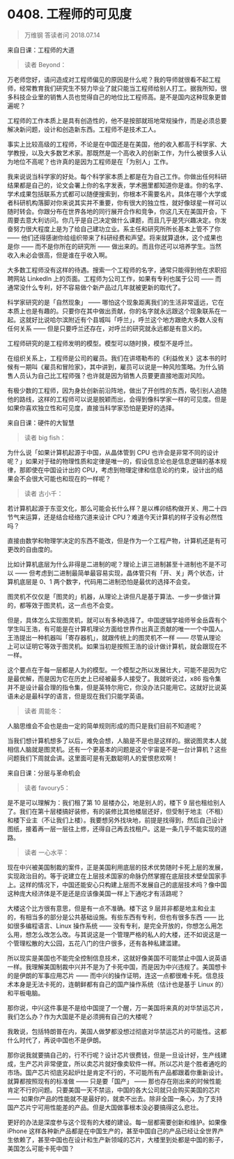 # 0408. 工程师的可见度
> 万维钢 答读者问 2018.07.14

来自日课：工程师的大道

> 读者 Beyond：

万老师您好，请问造成对工程师偏见的原因是什么呢？我的导师就很看不起工程师，经常教育我们研究生不努力毕业了就只能当工程师给别人打工。据我所知，很多科技企业里的销售人员也觉得自己的地位比工程师高。是不是国内这种现象更普遍呢？

工程师的工作本质上是具有创造性的，他不是按部就班地常规操作，而是必须总要解决新问题，设计和创造新东西。工程师不是技术工人。

事实上比较高级的工程师，不论是在中国还是在美国，他的收入都高于科学家、大学教授，以及大多数艺术家。那既然是一个高收入的创新工作，为什么被很多人认为地位不高呢？也许真的是因为工程师是在「为别人」工作。

我来说说当科学家的好处。每个科学家本质上都是在为自己工作。你做出任何科研结果都是自己的，论文会署上你的名字发表，学术圈里都知道你是谁。你的名字、学术成果包括联系方式都可以随便搜索到，你根本不需要名片。具体在哪个大学或者科研机构落脚对你来说其实并不重要，你有很大的独立性，就好像球星一样可以随时转会。你跟分布在世界各地的同行展开合作和竞争，你这几天在美国开会，下周要去意大利访问。你几乎是自己决定做什么课题，而且几乎是凭兴趣决定。你发奋努力很大程度上是为了给自己建功立业。系主任和研究所所长基本上管不了你 —— 他们还得感谢你给组织带来了科研经费和声望。将来就算退休，这个成果也是你 —— 而不是你所在的研究所 —— 做出来的。而且你还可以培养学生。当然收入未必会很高，但是谁在乎收入啊。

大多数工程师没有这样的待遇。搜索一个工程师的名字，通常只能得到他在求职招聘网站 LinkedIn 上的页面。工程师为公司工作，如果有专利也属于公司 —— 而通常没什么专利，好不容易做个新产品过几年就被更新的取代了。

科学家研究的是「自然现象」 —— 哪怕这个现象距离我们的生活非常遥远，它在本质上也是有趣的。只要你在其中做出贡献，你的名字就永远跟这个现象联系在一起。这就好比说哈尔滨附近有个县城叫「呼兰」，呼兰这个地方跟绝大多数人没有任何关系 —— 但是只要呼兰还存在，对呼兰的研究就永远都是有意义的。

工程师研究的是工程师发明的模型。模型可以随时换，模型不是呼兰。

在组织关系上，工程师是公司的雇员。我们在讲塔勒布的《利益攸关》这本书的时候有一期叫《雇员和冒险家》，其中讲到，雇员可以说是一种风险策略。为什么销售人员认为自己比工程师强？也许就是因为销售人员要更直接地面对风险。

有极少数的工程师，因为身处创新前沿阵地，做出了开创性的东西，吸引别人追随他的路线，这样的工程师可以说是脱颖而出，会得到像科学家一样的可见度。但是如果你喜欢独立性和可见度，直接当科学家恐怕是更好的选择。

来自日课：硬件的大智慧

> 读者 big fish：

为什么说「如果计算机起源于中国，从晶体管到 CPU 也许会是非常不同的设计呢？」如果对于硅的物理性质和定律是唯一的，假设信息论也是信息逻辑的基本规律，那即使在中国设计出的 CPU，考虑到物理定律和信息论的约束，设计出的结果会不会很大可能也和现在的一样呢？

> 读者 古小千：

若计算机起源于东亚文化，那么可能会长什么样？是以榫卯结构做开关、用二十四节气来运算，还是结合经络穴道来设计 CPU？难道今天计算机的样子没有必然性吗？

直接由数学和物理学决定的东西不能改，但是作为一个工程产物，计算机还是有可更改的自由度的。

比如计算机底层为什么非得是二进制的呢？理论上讲三进制甚至十进制也不是不可以 —— 但考虑到二进制最简单最容易实现，晶体管只有「开、关」两个状态，计算机底层是 0、1 两个数字，代码用二进制恐怕是最优的选择不会变。

图灵机不仅仅是「图灵的」机器，从理论上讲但凡是基于算法、一步一步做计算的，都等效于图灵机，这一点也不会变。

但是，具体怎么实现图灵机，就可以有多种选择了。中国逻辑学祖师爷金岳霖有个学生叫王浩，有可能是在计算机理论方面给世界作出真正贡献的唯一一个中国人。王浩提出一种机器叫「寄存器机」，就跟传统上的图灵机不一样 —— 尽管从理论上可以证明它等效于图灵机。如果当初是按照王浩的设计做计算机，就会跟现在不一样。

这个要点在于每一层都是人为的模型。一个模型之所以发展壮大，可能不是因为它是最优解，而是因为它在历史上已经被最多人接受了。我就听说过，x86 指令集并不是设计最合理的指令集，但是英特尔用它，你没办法只能用它。这就好比说英语未必是最科学的语言，但是现在我们只能学英语。

> 读者 周能冬：

人脑思维会不会也是由一定的简单规则形成的而只是我们目前不知道呢？

当我们想计算机想多了以后，难免会想，人脑是不是也是这样的。据说图灵本人就相信人脑就是图灵机。还有一个更基本的问题是这个宇宙是不是一台计算机？这些问题我们下周就会讲。这里面可是有无数聪明人的爱恨悲欢啊！

来自日课：分层与革命机会

> 读者 favoury5：

是不是可以理解为：我们租了第 10 层楼办公，地是别人的，楼下 9 层也租给别人了。我们在第十层楼搞好装修，有的装修比其他楼层还好，但受制于地主（不租）和楼下业主（不让我们上楼）。我要想另外找块地，前提是找得到，然后自己设计图纸，接着再一层一层往上修，还得自己再去找租户。这是一条几乎不能实现的道路。

> 读者 一心水平：

现在中兴被美国制裁的案件，正是美国利用底层的技术优势随时卡死上层的发展，实现政治目的。等于说建立在上层技术国家的命脉仍然掌握在底层技术壁垒国家手上。这样的情况下，中国还能安心只构建上层而不发展自己的底层技术吗？像中国这种庞大经济体是不是还是应该像美国一样上下通吃才有活路呢？

大楼这个比方很有意思，但是有一点不准确。楼下这 9 层并非都是地主和业主的，有相当多的部分是公共基础设施。有些东西有专利，但也有很多东西 —— 比如很多编程语言、Linux 操作系统 —— 没有专利，是完全开放的，你想怎么用怎么用，想怎么改怎么改。与其说这是一个管理严格的私人的大楼，还不如说这是一个管理松散的大公园，五花八门的住户很多，还有各种私建滥建。

所以现实是美国也不能完全控制信息技术，这就好像美国不可能禁止中国人说英语一样。我理解美国制裁中兴并不是为了卡死中国，而是因为中兴违规了。美国想卡的是伊朗的军事应用芯片 —— 而中兴的操作证明，连这一点都很难卡死。信息技术本身是无法卡死的，连朝鲜都有自己的国产操作系统（估计也是基于 Linux 的）和平板电脑。

那你说，中兴这件事是不是给中国提了一个醒，万一美国将来真的对华禁运芯片，我们怎么办？作为大国是不是必须拥有自己的大楼呢？

我敢说，包括特朗普在内，美国人做梦都没想过彻底对华禁运芯片的可能性。这都什么时代了，再说中国也不是伊朗。

那你说我就要搞自己的，行不行呢？设计芯片很费钱，但是一旦设计好，生产线建成，生产芯片非常便宜，所以卖芯片就好像卖软件一样。所以芯片是个胜者通吃的市场。国产芯片彻底另起炉灶是肯定不行的，不可能所有产品都跟着你重新设计。就算都按照现有的标准做 —— 只是要「国产」 —— 那也存在刚出来的时候性能肯定不行的问题。只要美国一天不禁运，中国的各大公司就只会购买美国的芯片 —— 如果你产品的性能就不是最好的，就卖不出去。除非全国一条心，为了支持国产芯片宁可用性能差的产品。但是大国做事根本没必要搞得这么悲壮。

更好的办法是深度参与这个现有的大楼的建设。每一层都需要创新和维护。如果像 iPhone 这样各种新产品都是在中国生产的，甚至中国自己的产品已经让全世界产生依赖了，甚至中国也在设计和生产新领域的芯片，大楼里到处都是中国的影子，美国怎么可能卡死中国？


